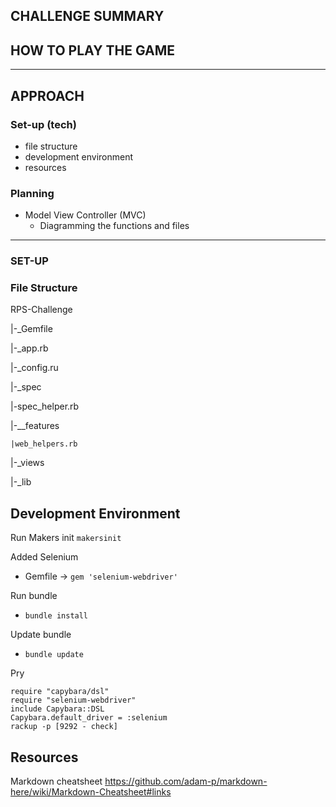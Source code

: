 ## CHALLENGE SUMMARY


## HOW TO PLAY THE GAME


___
## APPROACH
### Set-up (tech)
- file structure
- development environment
- resources

### Planning
- Model View Controller (MVC)
  - Diagramming the functions and files

___
### SET-UP
### File Structure
RPS-Challenge

|-_Gemfile

|-_app.rb

|-_config.ru

|-_spec

  |-spec_helper.rb

  |-\__features

    |web_helpers.rb

|-_views

|-_lib

## Development Environment
Run Makers init
`makersinit`

Added Selenium
- Gemfile -> `gem 'selenium-webdriver'`

Run bundle

- `bundle install`

Update bundle
- `bundle update`

Pry
~~~~
require "capybara/dsl"
require "selenium-webdriver"
include Capybara::DSL
Capybara.default_driver = :selenium
rackup -p [9292 - check]
~~~~

## Resources
Markdown cheatsheet
<https://github.com/adam-p/markdown-here/wiki/Markdown-Cheatsheet#links>
